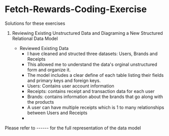 # Fetch-Rewards-Coding-Exercise

Solutions for these exercises

1. Reviewing Existing Unstructured Data and Diagraming a New Structured Relational Data Model

   - Reviewed Existing Data
      - I have cleaned and structed three datasets: Users, Brands and Receipts
      - This allowed me to understand the data's orginal unstructured form and organize it.
      - The model includes a clear define of each table listing their fields and primary keys and foreign keys.
      - Users: Contains user account information
      - Receipts: contains receipt and transaction data for each user
      - Brands: contains information about the brands that go along with the products
      - A user can have multiple receipts which is 1 to many relationships between Users and Receipts
      - 
Please refer to ------ for the full representation of the data model

